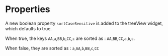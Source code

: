 # Properties

A new boolean property `sortCaseSensitive` is added to the treeView widget, which defaults to true.

When true, the keys `AA`,`a`,`BB`,`b`,`CC`,`c` are sorted as : `AA`,`BB`,`CC`,`a`,`b`,`c`.

When false, they are sorted as : `a`,`AA`,`b`,`BB`,`c`,`CC`
